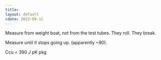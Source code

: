 ```yaml
---
title: 
layout: default
cdate: 2023-09-12
---
```


Measure from weight boat, not from the test tubes. They roll. They break.

Measure until it stops going up. (apparently ~90).

Ccu = 390 J pK pkg
